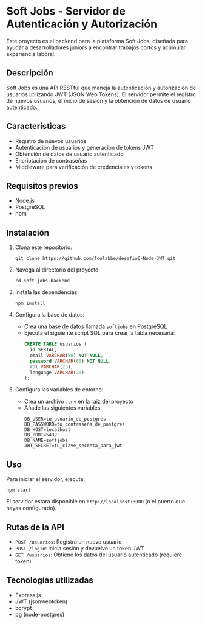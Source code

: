# Soft Jobs - Servidor de Autenticación y Autorización

Este proyecto es el backend para la plataforma Soft Jobs, diseñada para ayudar a desarrolladores juniors a encontrar trabajos cortos y acumular experiencia laboral.

## Descripción

Soft Jobs es una API RESTful que maneja la autenticación y autorización de usuarios utilizando JWT (JSON Web Tokens). El servidor permite el registro de nuevos usuarios, el inicio de sesión y la obtención de datos de usuario autenticado.

## Características

- Registro de nuevos usuarios
- Autenticación de usuarios y generación de tokens JWT
- Obtención de datos de usuario autenticado
- Encriptación de contraseñas
- Middleware para verificación de credenciales y tokens

## Requisitos previos

- Node.js
- PostgreSQL
- npm

## Instalación

1. Clona este repositorio:
   ```
   git clone https://github.com/fcolabbe/desafio6-Node-JWT.git
   ```

2. Navega al directorio del proyecto:
   ```
   cd soft-jobs-backend
   ```

3. Instala las dependencias:
   ```
   npm install
   ```

4. Configura la base de datos:
   - Crea una base de datos llamada `softjobs` en PostgreSQL
   - Ejecuta el siguiente script SQL para crear la tabla necesaria:
     ```sql
     CREATE TABLE usuarios (
       id SERIAL,
       email VARCHAR(50) NOT NULL,
       password VARCHAR(60) NOT NULL,
       rol VARCHAR(25),
       lenguage VARCHAR(20)
     );
     ```

5. Configura las variables de entorno:
   - Crea un archivo `.env` en la raíz del proyecto
   - Añade las siguientes variables:
     ```
     DB_USER=tu_usuario_de_postgres
     DB_PASSWORD=tu_contraseña_de_postgres
     DB_HOST=localhost
     DB_PORT=5432
     DB_NAME=softjobs
     JWT_SECRET=tu_clave_secreta_para_jwt
     ```

## Uso

Para iniciar el servidor, ejecuta:

```
npm start
```

El servidor estará disponible en `http://localhost:3000` (o el puerto que hayas configurado).

## Rutas de la API

- `POST /usuarios`: Registra un nuevo usuario
- `POST /login`: Inicia sesión y devuelve un token JWT
- `GET /usuarios`: Obtiene los datos del usuario autenticado (requiere token)

## Tecnologías utilizadas

- Express.js
- JWT (jsonwebtoken)
- bcrypt
- pg (node-postgres)

